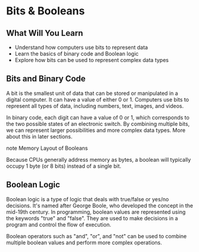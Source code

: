 # Bits & Booleans

## What Will You Learn

- Understand how computers use bits to represent data
- Learn the basics of binary code and Boolean logic
- Explore how bits can be used to represent complex data types

## Bits and Binary Code

A bit is the smallest unit of data that can be stored or manipulated in a digital computer. It can have a value of either 0 or 1. Computers use bits to represent all types of data, including numbers, text, images, and videos.

In binary code, each digit can have a value of 0 or 1, which corresponds to the two possible states of an electronic switch. By combining multiple bits, we can represent larger possibilities and more complex data types. More about this in later sections.

note Memory Layout of Booleans

Because CPUs generally address memory as bytes, a boolean will typically occupy 1 byte (or 8 bits) instead of a single bit.

## Boolean Logic

Boolean logic is a type of logic that deals with true/false or yes/no decisions. It's named after George Boole, who developed the concept in the mid-19th century. In programming, boolean values are represented using the keywords "true" and "false". They are used to make decisions in a program and control the flow of execution.

Boolean operators such as "and", "or", and "not" can be used to combine multiple boolean values and perform more complex operations.